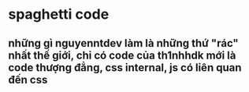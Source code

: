 # spaghetti code

## những gì nguyenntdev làm là những thứ "rác" nhất thế giới, chỉ có code của th1nhhdk mới là code thượng đẳng, css internal, js có liên quan đến css
